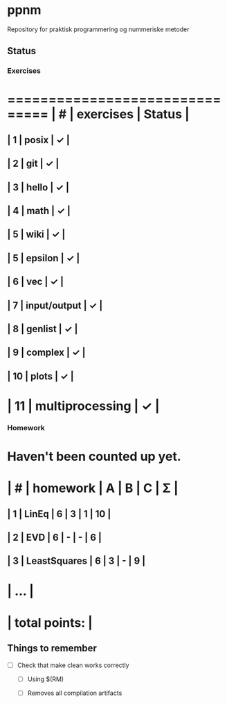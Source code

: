 # ppnm
Repository for praktisk programmering og nummeriske metoder

## Status

### Exercises
 ===============================
| #  | exercises       | Status |
 ===============================
| 1  | posix           | ✓      |
--------------------------------
| 2  | git             | ✓      |
--------------------------------
| 3  | hello           | ✓      |
--------------------------------
| 4  | math            | ✓      |
--------------------------------
| 5  | wiki            | ✓      |
--------------------------------
| 5  | epsilon         | ✓      |
--------------------------------
| 6  | vec             | ✓      |
--------------------------------
| 7  | input/output    | ✓      |
--------------------------------
| 8  | genlist         | ✓      |
--------------------------------
| 9  | complex         | ✓      |
--------------------------------
| 10 | plots           | ✓      |
--------------------------------
| 11 | multiprocessing | ✓      |
================================


### Homework
Haven't been counted up yet.
 ======================================
| #  | homework      | A | B | C | Σ   |
 ======================================
| 1  | LinEq         | 6 | 3 | 1 | 10  |
---------------------------------------
| 2  | EVD           | 6 | - | - |  6  |
---------------------------------------
| 3  | LeastSquares  | 6 | 3 | - |  9  |
---------------------------------------
|              ...                     |
 ======================================
|                    total points:     |
 ======================================


## Things to remember
- [ ] Check that make clean works correctly
  - [ ] Using $(RM)
  - [ ] Removes all compilation artifacts
  

